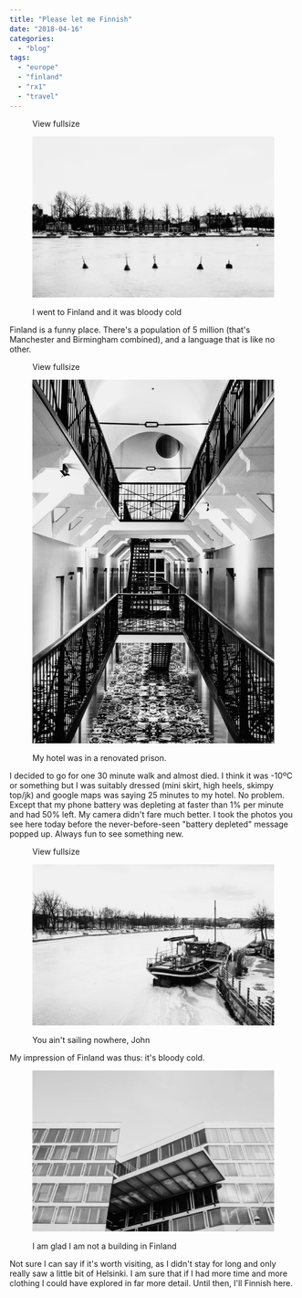 ```yaml
---
title: "Please let me Finnish"
date: "2018-04-16"
categories: 
  - "blog"
tags: 
  - "europe"
  - "finland"
  - "rx1"
  - "travel"
---
```


<figure>

View fullsize

![I went to Finland and it was bloody cold](/assets/images/34ce5-20180327-_dsc5505-dsc-rx1.jpg)

<figcaption>



I went to Finland and it was bloody cold





</figcaption>



</figure>

Finland is a funny place. There's a population of 5 million (that's Manchester and Birmingham combined), and a language that is like no other.

<figure>

View fullsize

![My hotel was in a renovated prison.](/assets/images/2d6c2-20180326-_dsc5499-dsc-rx1.jpg)

<figcaption>



My hotel was in a renovated prison.





</figcaption>



</figure>

I decided to go for one 30 minute walk and almost died. I think it was -10ºC or something but I was suitably dressed (mini skirt, high heels, skimpy top/jk) and google maps was saying 25 minutes to my hotel. No problem. Except that my phone battery was depleting at faster than 1% per minute and had 50% left. My camera didn't fare much better. I took the photos you see here today before the never-before-seen "battery depleted" message popped up. Always fun to see something new.

<figure>

View fullsize

![You ain't sailing nowhere, John](/assets/images/339a3-20180327-_dsc5506-dsc-rx1.jpg)

<figcaption>



You ain't sailing nowhere, John





</figcaption>



</figure>

My impression of Finland was thus: it's bloody cold. 

<figure>

![I am glad I am not a building in Finland](/assets/images/d6986-20180327-_dsc5508-dsc-rx1-2.jpg)

<figcaption>



I am glad I am not a building in Finland





</figcaption>



</figure>

Not sure I can say if it's worth visiting, as I didn't stay for long and only really saw a little bit of Helsinki. I am sure that if I had more time and more clothing I could have explored in far more detail. Until then, I'll Finnish here.
